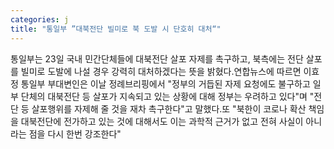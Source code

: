 ```yaml
---
categories: j
title: "통일부 ”대북전단 빌미로 북 도발 시 단호히 대처“"
---
```

통일부는 23일 국내 민간단체들에 대북전단 살포 자제를 촉구하고, 북측에는 전단 살포를 빌미로 도발에 나설 경우 강력히 대처하겠다는 뜻을 밝혔다.연합뉴스에 따르면 이효정 통일부 부대변인은 이날 정례브리핑에서 "정부의 거듭된 자제 요청에도 불구하고 일부 단체의 대북전단 등 살포가 지속되고 있는 상황에 대해 정부는 우려하고 있다"며 "전단 등 살포행위를 자제해 줄 것을 재차 촉구한다"고 말했다.또 "북한이 코로나 확산 책임을 대북전단에 전가하고 있는 것에 대해서도 이는 과학적 근거가 없고 전혀 사실이 아니라는 점을 다시 한번 강조한다"